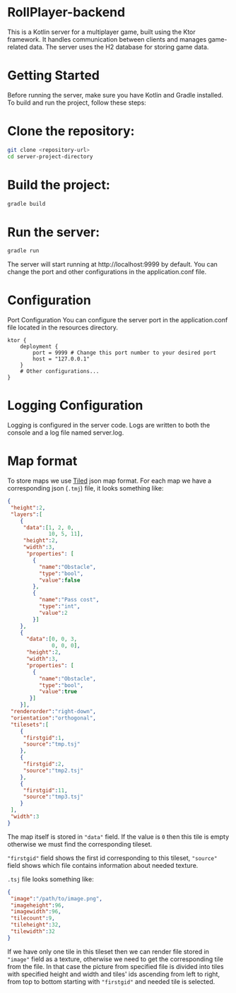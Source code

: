 # RollPlayer-backend

This is a Kotlin server for a multiplayer game, built using the Ktor framework. It handles communication between clients and manages game-related data. The server uses the H2 database for storing game data.

# Getting Started
Before running the server, make sure you have Kotlin and Gradle installed. To build and run the project, follow these steps:

# Clone the repository:
```bash
git clone <repository-url>
cd server-project-directory
```

# Build the project:
```bash
gradle build
```

# Run the server:
```bash
gradle run
```
The server will start running at http://localhost:9999 by default. You can change the port and other configurations in the application.conf file.

# Configuration
Port Configuration
You can configure the server port in the application.conf file located in the resources directory.

```properties
ktor {
    deployment {
        port = 9999 # Change this port number to your desired port
        host = "127.0.0.1"
    }
    # Other configurations...
}
```

# Logging Configuration
Logging is configured in the server code. Logs are written to both the console and a log file named server.log.

# Map format
To store maps we use [Tiled](https://doc.mapeditor.org/en/stable/reference/json-map-format/) json map format. For each map we have a corresponding json (`.tmj`) file, it looks something like:

```json
{
 "height":2,
 "layers":[
    {
     "data":[1, 2, 0,
             10, 5, 11],
     "height":2,
     "width":3,
      "properties": [
        {
          "name":"Obstacle",
          "type":"bool",
          "value":false
        },
        {
          "name":"Pass cost",
          "type":"int",
          "value":2
        }]
    },
    {
      "data":[0, 0, 3,
              0, 0, 0],
      "height":2,
      "width":3,
      "properties": [
        {
          "name":"Obstacle",
          "type":"bool",
          "value":true
       }]
    }],
 "renderorder":"right-down",
 "orientation":"orthogonal",
 "tilesets":[
    {
     "firstgid":1,
     "source":"tmp.tsj"
    },
    {
     "firstgid":2,
     "source":"tmp2.tsj"
    },
    {
     "firstgid":11,
     "source":"tmp3.tsj"
    }
 ],
 "width":3
}
```

The map itself is stored in `"data"` field. If the value is `0` then this tile is empty otherwise we must find the corresponding tileset. 

`"firstgid"` field shows the first id corresponding to this tileset, `"source"` field shows which file contains information about needed texture.

`.tsj` file looks something like: 

```json
{
 "image":"/path/to/image.png",
 "imageheight":96,
 "imagewidth":96,
 "tilecount":9,
 "tileheight":32,
 "tilewidth":32
}
```

If we have only one tile in this tileset then we can render file stored in `"image"` field as a texture, otherwise we need to get the corresponding tile from the file. In that case the picture from specified file is divided into tiles with specified height and width and tiles' ids ascending from left to right, from top to bottom starting with `"firstgid"` and needed tile is selected.
